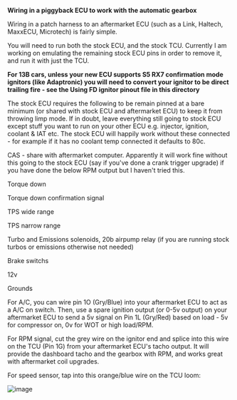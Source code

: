 **Wiring in a piggyback ECU to work with the automatic gearbox**

Wiring in a patch harness to an aftermarket ECU (such as a Link, Haltech, MaxxECU, Microtech) is fairly simple. 

You will need to run both the stock ECU, and the stock TCU. Currently I am working on emulating the remaining stock ECU pins in order to remove it, and run it with just the TCU. 

**For 13B cars, unless your new ECU supports S5 RX7 confirmation mode ignitors (like Adaptronic) you will need to convert your ignitor to be direct trailing fire - see the Using FD ignitor pinout file in this directory**

The stock ECU requires the following to be remain pinned at a bare minimum (or shared with stock ECU and aftermarket ECU) to keep it from throwing limp mode. If in doubt, leave everything still going to stock ECU except stuff you want to run on your other ECU e.g. injector, ignition, coolant & IAT etc. The stock ECU will happily work without these connected - for example if it has no coolant temp connected it defaults to 80c.

CAS - share with aftermarket computer. Apparently it will work fine without this going to the stock ECU (say if you've done a crank trigger upgrade) if you have done the below RPM output but I haven't tried this.

Torque down 

Torque down confirmation signal

TPS wide range

TPS narrow range

Turbo and Emissions solenoids, 20b airpump relay (if you are running stock turbos or emissions otherwise not needed)

Brake switchs

12v

Grounds

For A/C, you can wire pin 1O (Gry/Blue) into your aftermarket ECU to act as a A/C on switch. Then, use a spare ignition output (or 0-5v output) on your aftermarket ECU to send a 5v signal on Pin 1L (Gry/Red) based on load - 5v for compressor on, 0v for WOT or high load/RPM.

For RPM signal, cut the grey wire on the ignitor end and splice into this wire on the TCU (Pin 1G) from your aftermarket ECU's tacho output. It will provide the dashboard tacho and the gearbox with RPM, and works great with aftermarket coil upgrades.

For speed sensor, tap into this orange/blue wire on the TCU loom:

![image](https://github.com/drbluetongue/eunoscosmo/assets/12694883/d0303252-a21d-4db4-8307-bae3bdf5453c)

